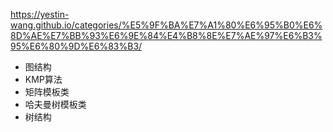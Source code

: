 https://yestin-wang.github.io/categories/%E5%9F%BA%E7%A1%80%E6%95%B0%E6%8D%AE%E7%BB%93%E6%9E%84%E4%B8%8E%E7%AE%97%E6%B3%95%E6%80%9D%E6%83%B3/
- 图结构
- KMP算法
- 矩阵模板类
- 哈夫曼树模板类 
- 树结构 
